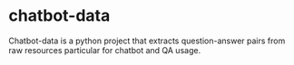# chatbot-data
Chatbot-data is a python project that extracts question-answer pairs from raw resources particular for chatbot and QA usage.
